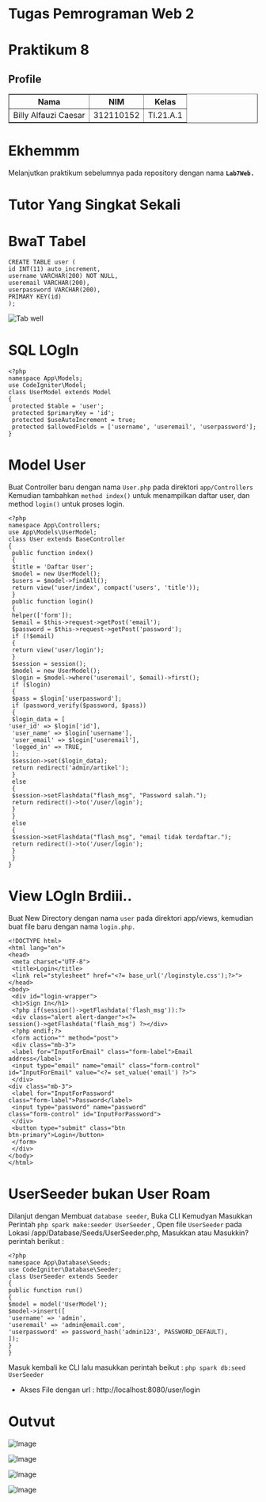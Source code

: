 # Tugas Pemrograman Web 2
# Praktikum 8
## Profile
<body>
    <table border="1">
        <tr>
            <th> Nama</th>
            <th>NIM</th>
            <th>Kelas</th>
        </tr>
        <tr>
            <td>Billy Alfauzi Caesar</td>
            <td>312110152</td>
            <td>TI.21.A.1</td>
        </tr>
    </table>
</body>

# Ekhemmm
Melanjutkan praktikum sebelumnya pada repository dengan nama **`Lab7Web.`**

# Tutor Yang Singkat Sekali

# BwaT Tabel
 ```
CREATE TABLE user (
 id INT(11) auto_increment,
 username VARCHAR(200) NOT NULL,
 useremail VARCHAR(200),
 userpassword VARCHAR(200),
 PRIMARY KEY(id)
);
```
![Tab well](img/ss1.png)

# SQL LOgIn
```
<?php
namespace App\Models;
use CodeIgniter\Model;
class UserModel extends Model
{
 protected $table = 'user';
 protected $primaryKey = 'id';
 protected $useAutoIncrement = true;
 protected $allowedFields = ['username', 'useremail', 'userpassword'];
}
```


# Model User
Buat Controller baru dengan nama `User.php` pada direktori `app/Controllers`
Kemudian tambahkan `method index()` untuk menampilkan daftar user, dan method 
`login()` untuk proses login.

```
<?php
namespace App\Controllers;
use App\Models\UserModel;
class User extends BaseController
{
 public function index() 
 {
 $title = 'Daftar User';
 $model = new UserModel();
 $users = $model->findAll();
 return view('user/index', compact('users', 'title'));
 }
 public function login()
 {
 helper(['form']);
 $email = $this->request->getPost('email');
 $password = $this->request->getPost('password');
 if (!$email)
 {
 return view('user/login');
 }
 $session = session();
 $model = new UserModel();
 $login = $model->where('useremail', $email)->first();
 if ($login)
 {
 $pass = $login['userpassword'];
 if (password_verify($password, $pass))
 {
 $login_data = [
'user_id' => $login['id'],
 'user_name' => $login['username'],
 'user_email' => $login['useremail'],
 'logged_in' => TRUE,
 ];
 $session->set($login_data);
 return redirect('admin/artikel');
 }
 else
 {
 $session->setFlashdata("flash_msg", "Password salah.");
 return redirect()->to('/user/login');
 }
 }
 else
 {
 $session->setFlashdata("flash_msg", "email tidak terdaftar.");
 return redirect()->to('/user/login');
 }
 }
}
```
# View LOgIn Brdiii..
Buat New Directory dengan nama `user` pada direktori app/views, kemudian buat file 
baru dengan nama `login.php.`
```
<!DOCTYPE html>
<html lang="en">
<head>
 <meta charset="UTF-8">
 <title>Login</title>
 <link rel="stylesheet" href="<?= base_url('/loginstyle.css');?>">
</head>
<body>
 <div id="login-wrapper">
 <h1>Sign In</h1>
 <?php if(session()->getFlashdata('flash_msg')):?>
 <div class="alert alert-danger"><?=
session()->getFlashdata('flash_msg') ?></div>
 <?php endif;?>
 <form action="" method="post">
 <div class="mb-3">
 <label for="InputForEmail" class="form-label">Email 
address</label>
 <input type="email" name="email" class="form-control"
id="InputForEmail" value="<?= set_value('email') ?>">
 </div>
<div class="mb-3">
 <label for="InputForPassword"
class="form-label">Password</label>
 <input type="password" name="password"
class="form-control" id="InputForPassword">
 </div>
 <button type="submit" class="btn 
btn-primary">Login</button>
 </form>
 </div>
</body>
</html>
```
# UserSeeder bukan User Roam
Dilanjut dengan Membuat `database seeder`, Buka CLI Kemudyan Masukkan Perintah
 `php spark make:seeder UserSeeder` , Open file `UserSeeder` pada Lokasi /app/Database/Seeds/UserSeeder.php,
 Masukkan atau Masukkin? perintah berikut :

 ```
<?php
namespace App\Database\Seeds;
use CodeIgniter\Database\Seeder;
class UserSeeder extends Seeder
{
public function run()
{
$model = model('UserModel');
$model->insert([
'username' => 'admin',
'useremail' => 'admin@email.com',
'userpassword' => password_hash('admin123', PASSWORD_DEFAULT),
]);
}
}
```
Masuk kembali ke CLI lalu masukkan perintah beikut : `php spark db:seed UserSeeder`

- Akses File  dengan url :  http://localhost:8080/user/login

# Outvut

![Image](img/ss2.png)

![Image](img/ss3.png)

![Image](img/ss4.png)

![Image](img/ss5.png)